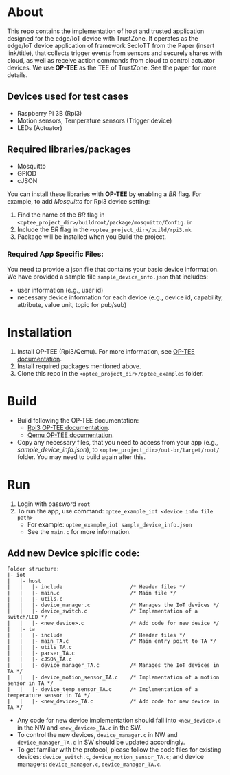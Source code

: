# About #
This repo contains the implementation of host and trusted application designed for the edge/IoT device with TrustZone.
It operates as the edge/IoT device application of framework SecIoTT from the Paper (insert link/title),
that collects trigger events from sensors and securely shares with cloud, as well as receive action commands from cloud to control actuator devices. We use **OP-TEE** as the TEE of TrustZone. See the paper for more details.


## Devices used for test cases
- Raspberry Pi 3B (Rpi3)
- Motion sensors, Temperature sensors (Trigger device)
- LEDs (Actuator)


## Required libraries/packages
- Mosquitto
- GPIOD
- cJSON

You can install these libraries with **OP-TEE** by enabling a _BR_ flag. For example, to add *Mosquitto* for Rpi3 device setting:
1. Find the name of the _BR_ flag in `<optee_project_dir>/buildroot/package/mosquitto/Config.in`
2. Include the _BR_ flag in the `<optee_project_dir>/build/rpi3.mk`
3. Package will be installed when you Build the project.

### Required App Specific Files:
You need to provide a json file that contains your basic device information. We have provided a sample file `sample_device_info.json` that includes:
- user information (e.g., user id) 
- necessary device information for each device (e.g., device id, capability, attribute, value unit, topic for pub/sub)


# Installation #
1. Install OP-TEE (Rpi3/Qemu). For more information, see [OP-TEE documentation](https://optee.readthedocs.io/en/latest).
2. Install required packages mentioned above.
2. Clone this repo in the `<optee_project_dir>/optee_examples` folder.


# Build #
- Build following the OP-TEE documentation:
    - [Rpi3 OP-TEE documentation](https://optee.readthedocs.io/en/latest/building/devices/rpi3.html).
    - [Qemu OP-TEE documentation](https://optee.readthedocs.io/en/latest/building/devices/qemu.html#qemu-v8).
- Copy any necessary files, that you need to access from your app (e.g., *sample_device_info.json*), to `<optee_project_dir>/out-br/target/root/` folder. You may need to build again after this.


# Run #
1. Login with password `root`
2. To run the app, use command: `optee_example_iot <device info file path>`
      - For example: `optee_example_iot sample_device_info.json`
      - See the `main.c` for more information.


## Add new Device spicific code:
```
Folder structure:
|- iot
|	|- host
|	|	|- include 						/* Header files */
|	|	|- main.c 						/* Main file */
|	|	|- utils.c
|	|	|- device_manager.c 			/* Manages the IoT devices */
|	|	|- device_switch.c 				/* Implementation of a switch/LED */
|	|	|- <new_device>.c 				/* Add code for new device */
|	|- ta
|	|	|- include 						/* Header files */
|	|	|- main_TA.c 					/* Main entry point to TA */
|	|	|- utils_TA.c
|	|	|- parser_TA.c
|	|	|- cJSON_TA.c
|	|	|- device_manager_TA.c 			/* Manages the IoT devices in TA */
|	|	|- device_motion_sensor_TA.c 	/* Implementation of a motion sensor in TA */
|	|	|- device_temp_sensor_TA.c 		/* Implementation of a temperature sensor in TA */
|	|	|- <new_device>_TA.c 			/* Add code for new device in TA */
```
- Any code for new device implementation should fall into `<new_device>.c` in the NW and `<new_device>_TA.c` in the SW. 
- To control the new devices, `device_manager.c` in NW and `device_manager_TA.c` in SW should be updated accordingly. 
- To get familiar with the protocol, please follow the code files for existing devices: `device_switch.c`, `device_motion_sensor_TA.c`; and device managers: `device_manager.c`, `device_manager_TA.c`.


